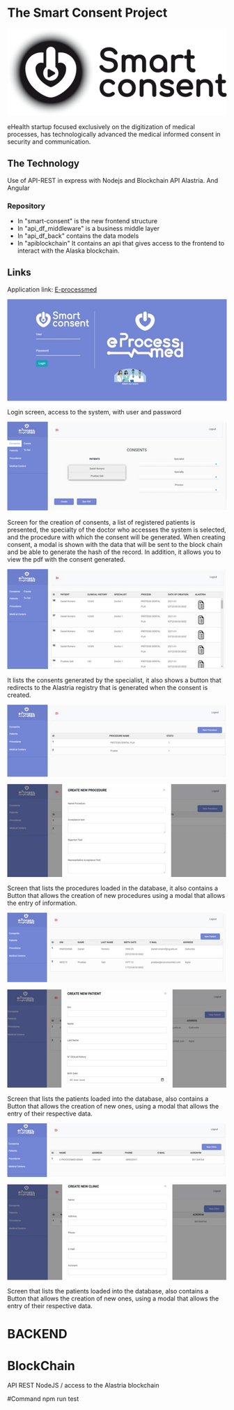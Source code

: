 # The Smart Consent Project

![](./smart-consent/src/assets/img/logo.png)

eHealth startup focused exclusively on the digitization of medical processes, has technologically advanced the medical informed consent in security and communication.


## The Technology

Use of API-REST in express with Nodejs and Blockchain API Alastria. And Angular


###  Repository

 - In "smart-consent" is the new frontend structure 
 - In "api_df_middleware" is a business middle layer
 - In "api_df_back" contains the data models
 - In "apiblockchain" It contains an api that gives access 
   to the frontend to interact with the Alaska blockchain.


## Links

Application link: [E-processmed](https://e-processmed.com/)



![](./smart-consent/src/assets/img/1.jpg)

Login screen, access to the system, with user and password

![](./smart-consent/src/assets/img/2.jpg)

Screen for the creation of consents, a list of registered patients is presented, the specialty of the doctor who accesses the system is selected, and the procedure with which the consent will be generated. When creating consent, a modal is shown with the data that will be sent to the block chain and be able to generate the hash of the record. In addition, it allows you to view the pdf with the consent generated.

![](./smart-consent/src/assets/img/3.jpg)

It lists the consents generated by the specialist, it also shows a button that redirects to the Alastria registry that is generated when the consent is created.

![](./smart-consent/src/assets/img/4.jpg)

![](./smart-consent/src/assets/img/5.jpg)

Screen that lists the procedures loaded in the database, it also contains a Button that allows the creation of new procedures using a modal that allows the entry of information.

![](./smart-consent/src/assets/img/6.jpg)

![](./smart-consent/src/assets/img/7.jpg)

Screen that lists the patients loaded into the database, also contains a Button that allows the creation of new ones, using a modal that allows the entry of their respective data.

![](./smart-consent/src/assets/img/8.jpg)

![](./smart-consent/src/assets/img/9.jpg)

Screen that lists the patients loaded into the database, also contains a Button that allows the creation of new ones, using a modal that allows the entry of their respective data.
# BACKEND

# BlockChain
  API REST NodeJS  / 
  access to the Alastria blockchain

#Command
  npm run test
